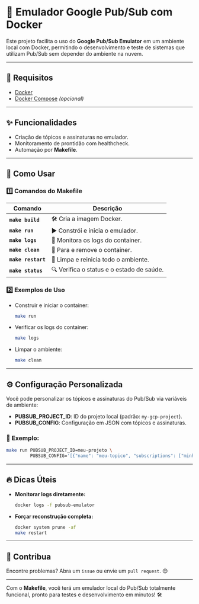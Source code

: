 # 🚀 Emulador Google Pub/Sub com Docker

Este projeto facilita o uso do **Google Pub/Sub Emulator** em um ambiente local com Docker, permitindo o desenvolvimento e teste de sistemas que utilizam Pub/Sub sem depender do ambiente na nuvem.

---

## 🧰 Requisitos
- [Docker](https://www.docker.com/)
- [Docker Compose](https://docs.docker.com/compose/) *(opcional)*

---

## ✨ Funcionalidades
- Criação de tópicos e assinaturas no emulador.
- Monitoramento de prontidão com healthcheck.
- Automação por **Makefile**.

---

## 📖 Como Usar

### 1️⃣ Comandos do **Makefile**

| Comando           | Descrição                                   |
|--------------------|--------------------------------------------|
| **`make build`**   | 🛠️ Cria a imagem Docker.                   |
| **`make run`**     | ▶️ Constrói e inicia o emulador.           |
| **`make logs`**    | 📜 Monitora os logs do container.          |
| **`make clean`**   | 🧹 Para e remove o container.              |
| **`make restart`** | 🔄 Limpa e reinicia todo o ambiente.       |
| **`make status`**  | 🔍 Verifica o status e o estado de saúde. |

### 2️⃣ Exemplos de Uso

- Construir e iniciar o container:
  ```bash
  make run
  ```

- Verificar os logs do container:
  ```bash
  make logs
  ```

- Limpar o ambiente:
  ```bash
  make clean
  ```

---

## ⚙️ Configuração Personalizada

Você pode personalizar os tópicos e assinaturas do Pub/Sub via variáveis de ambiente:

- **PUBSUB_PROJECT_ID**: ID do projeto local (padrão: `my-gcp-project`).
- **PUBSUB_CONFIG**: Configuração em JSON com tópicos e assinaturas.

### 📝 Exemplo:
```bash
make run PUBSUB_PROJECT_ID=meu-projeto \
         PUBSUB_CONFIG='[{"name": "meu-topico", "subscriptions": ["minha-assinatura"]}]'
```

---

## 🔥 Dicas Úteis

- **Monitorar logs diretamente:**
  ```bash
  docker logs -f pubsub-emulator
  ```

- **Forçar reconstrução completa:**
  ```bash
  docker system prune -af
  make restart
  ```

---

## 🤝 Contribua
Encontre problemas? Abra um `issue` ou envie um `pull request`. 😊

---

Com o **Makefile**, você terá um emulador local do Pub/Sub totalmente funcional, pronto para testes e desenvolvimento em minutos! 🛠️